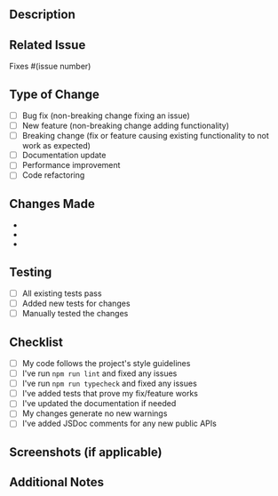 ## Description
<!-- Describe your changes in detail -->

## Related Issue
<!-- Link to the issue this PR addresses -->
Fixes #(issue number)

## Type of Change
<!-- Mark relevant options with an "x" -->
- [ ] Bug fix (non-breaking change fixing an issue)
- [ ] New feature (non-breaking change adding functionality)
- [ ] Breaking change (fix or feature causing existing functionality to not work as expected)
- [ ] Documentation update
- [ ] Performance improvement
- [ ] Code refactoring

## Changes Made
<!-- List the specific changes made in this PR -->
- 
- 
- 

## Testing
<!-- Describe the tests you ran to verify your changes -->
- [ ] All existing tests pass
- [ ] Added new tests for changes
- [ ] Manually tested the changes

## Checklist
<!-- Mark completed items with an "x" -->
- [ ] My code follows the project's style guidelines
- [ ] I've run `npm run lint` and fixed any issues
- [ ] I've run `npm run typecheck` and fixed any issues
- [ ] I've added tests that prove my fix/feature works
- [ ] I've updated the documentation if needed
- [ ] My changes generate no new warnings
- [ ] I've added JSDoc comments for any new public APIs

## Screenshots (if applicable)
<!-- Add screenshots to help explain your changes -->

## Additional Notes
<!-- Any additional information that reviewers should know -->